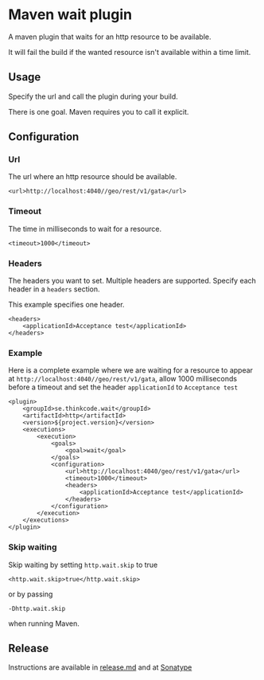# Maven wait plugin

A maven plugin that waits for an http resource to be available.

It will fail the build if the wanted resource isn't available within a time limit.

## Usage

Specify the url and call the plugin during your build. 

There is one goal. Maven requires you to call it explicit.

## Configuration

### Url

The url where an http resource should be available.

    <url>http://localhost:4040//geo/rest/v1/gata</url>

### Timeout

The time in milliseconds to wait for a resource.

    <timeout>1000</timeout>

### Headers

The headers you want to set. Multiple headers are supported. Specify each header in a `headers` section.

This example specifies one header.

    <headers>
        <applicationId>Acceptance test</applicationId>
    </headers>

### Example

Here is a complete example where we are waiting for a resource to appear at `http://localhost:4040//geo/rest/v1/gata`, 
allow 1000 milliseconds before a timeout and set the header `applicationId` to `Acceptance test`

    <plugin>
        <groupId>se.thinkcode.wait</groupId>
        <artifactId>http</artifactId>
        <version>${project.version}</version>
        <executions>
            <execution>
                <goals>
                    <goal>wait</goal>
                </goals>
                <configuration>
                    <url>http://localhost:4040/geo/rest/v1/gata</url>
                    <timeout>1000</timeout>
                    <headers>
                        <applicationId>Acceptance test</applicationId>
                    </headers>
                </configuration>
            </execution>
        </executions>
    </plugin>

### Skip waiting

Skip waiting by setting `http.wait.skip` to true

    <http.wait.skip>true</http.wait.skip>

or by passing 

    -Dhttp.wait.skip

when running Maven.

## Release

Instructions are available in [release.md](./release.md) and at [Sonatype](http://central.sonatype.org/pages/apache-maven.html)

